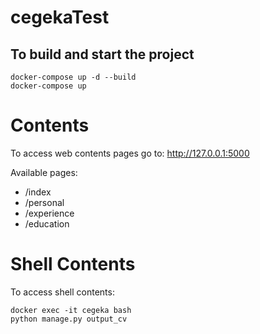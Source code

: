 # cegekaTest



## To build and start the project
```
docker-compose up -d --build
docker-compose up
```

# Contents
To access web contents pages go to: http://127.0.0.1:5000

Available pages:
* /index
* /personal
* /experience
* /education


# Shell Contents
To access shell contents:
```
docker exec -it cegeka bash
python manage.py output_cv
```
